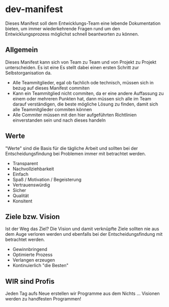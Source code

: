 # dev-manifest
Dieses Manifest soll dem Entwicklungs-Team eine lebende Dokumentation bieten, um immer wiederkehrende Fragen rund um den Entwicklungsprozess möglichst schnell beantworten zu können.

## Allgemein
Dieses Manifest kann sich von Team zu Team und von Projekt zu Projekt unterscheiden. Es ist eine Es stellt dabei einen ersten Schritt zur Selbstorganisation da.

* Alle Teammitglieder, egal ob fachlich ode technisch, müssen sich in bezug auf dieses Manifest commiten
* Kann ein Teammitglied nicht commiten, da er eine andere Auffassung zu einem oder mehreren Punkten hat, dann müssen sich alle im Team darauf verständigen, die beste mögliche Lösung zu finden, damit sich alle Teammitglieder commiten können
* Alle Commiter müssen mit den hier aufgeführten Richtlinien einverstanden sein und nach dieses handeln

## Werte
"Werte" sind die Basis für die tägliche Arbeit und sollten bei der Entscheidungsfindung bei Problemen immer mit betrachtet werden.

* Transparent
* Nachvollziehbarkeit
* Einfach
* Spaß / Motivation / Begeisterung
* Vertrauenswürdig
* Sicher
* Qualität
* Konsitent

## Ziele bzw. Vision
Ist der Weg das Ziel? Die Vision und damit verknüpfte Ziele sollten nie aus dem Auge verloren werden und ebenfalls bei der Entscheidungsfindung mit betrachtet werden.

* Gewinnbringend
* Optimierte Prozess
* Verlangen erzeugen
* Kontinuierlich "die Besten" 

## WIR sind Profis
Jeden Tag aufs Neue erstellen wir Programme aus dem Nichts ... Visionen werden zu handfesten Programmen!
